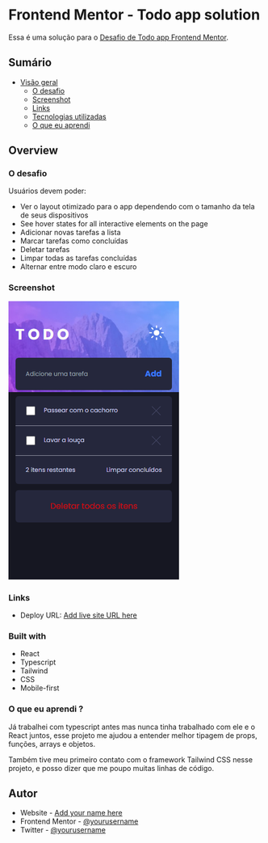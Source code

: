 # Frontend Mentor - Todo app solution

Essa é uma solução para o [Desafio de Todo app Frontend Mentor](https://www.frontendmentor.io/challenges/todo-app-Su1_KokOW).

## Sumário

- [Visão geral](#overview)
  - [O desafio](#the-challenge)
  - [Screenshot](#screenshot)
  - [Links](#links)
  - [Tecnologias utilizadas](#built-with)
  - [O que eu aprendi](#what-i-learned)


## Overview

### O desafio

Usuários devem poder:

- Ver o layout otimizado para o app dependendo com o tamanho da tela de seus dispositivos
- See hover states for all interactive elements on the page
- Adicionar novas tarefas a lista
- Marcar tarefas como concluídas
- Deletar tarefas
- Limpar todas as tarefas concluídas
- Alternar entre modo claro e escuro

### Screenshot

![](./public/TodoApp.png)

### Links

- Deploy URL: [Add live site URL here](to-do-list-pied-five.vercel.app)


### Built with

- React
- Typescript
- Tailwind
- CSS
- Mobile-first


### O que eu aprendi ?
Já trabalhei com typescript antes mas nunca tinha trabalhado com ele e o React juntos, esse projeto me ajudou a entender melhor tipagem de props, funções, arrays e objetos. 

Também tive meu primeiro contato com o framework Tailwind CSS nesse projeto, e posso dizer que me poupo muitas linhas de código. 

## Autor

- Website - [Add your name here](https://www.your-site.com)
- Frontend Mentor - [@yourusername](https://www.frontendmentor.io/profile/yourusername)
- Twitter - [@yourusername](https://www.twitter.com/yourusername)

